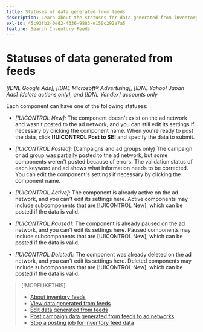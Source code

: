 ```yaml
---
title: Statuses of data generated from feeds
description: Learn about the statuses for data generated from inventory data feeds.
exl-id: 45c93fb2-0ed2-4336-9883-e150c292a7a5
feature: Search Inventory Feeds
---
```

# Statuses of data generated from feeds

*[!DNL Google Ads], [!DNL Microsoft® Advertising], [!DNL Yahoo! Japan Ads] (delete actions only), and [!DNL Yandex] accounts only*

Each component can have one of the following statuses:

* *[!UICONTROL New]:* The component doesn't exist on the ad network and wasn't posted to the ad network, and you can still edit its settings if necessary by clicking the component name. When you're ready to post the data, click **[!UICONTROL Post to SE]** and specify the data to submit.

* *[!UICONTROL Posted]:* (Campaigns and ad groups only) The campaign or ad group was partially posted to the ad network, but some components weren't posted because of errors. The validation status of each keyword and ad shows what information needs to be corrected. You can edit the component's settings if necessary by clicking the component name.

* *[!UICONTROL Active]:* The component is already active on the ad network, and you can't edit its settings here. Active components may include subcomponents that are [!UICONTROL New], which can be posted if the data is valid.

* *[!UICONTROL Paused]:* The component is already paused on the ad network, and you can't edit its settings here. Paused components may include subcomponents that are [!UICONTROL New], which can be posted if the data is valid.

* *[!UICONTROL Deleted]:* The component was already deleted on the ad network, and you can't edit its settings here. Deleted components may include subcomponents that are [!UICONTROL New], which can be posted if the data is valid.

>[!MORELIKETHIS]
>
>* [About inventory feeds](inventory-feeds-about.md)
>* [View data generated from feeds](propagated-data-view.md)
>* [Edit data generated from feeds](propagated-data-edit.md)
>* [Post campaign data generated from feeds to ad networks](propagated-data-post.md)
>* [Stop a posting job for inventory feed data](stop-job.md)
